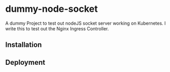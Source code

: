 # dummy-node-socket
A dummy Project to test out nodeJS socket server working on Kubernetes. I write this to test out the Nginx Ingress Controller. 
## Installation
## Deployment
